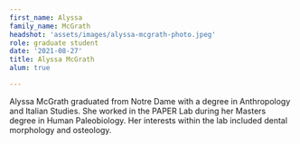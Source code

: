 ```yaml
---
first_name: Alyssa
family_name: McGrath
headshot: 'assets/images/alyssa-mcgrath-photo.jpeg'
role: graduate student
date: '2021-08-27'
title: Alyssa McGrath
alum: true

---
```

Alyssa McGrath graduated from Notre Dame with a degree in Anthropology and Italian Studies. She worked in the PAPER Lab during her Masters degree in Human Paleobiology. Her interests within the lab included dental morphology and osteology. 